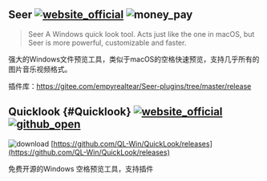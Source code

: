 ## Seer [![website_official](https://gitbook07.oss-cn-hangzhou.aliyuncs.com/website_official.svg)](http://1218.io/)  ![money_pay](https://gitbook07.oss-cn-hangzhou.aliyuncs.com/money_pay.svg)

> Seer
A Windows quick look tool.
Acts just like the one in macOS, but Seer is more powerful, customizable and faster.

强大的Windows文件预览工具，类似于macOS的空格快速预览，支持几乎所有的图片音乐视频格式。

插件库：https://gitee.com/empyrealtear/Seer-plugins/tree/master/release

## Quicklook {#Quicklook} [![website_official](https://gitbook07.oss-cn-hangzhou.aliyuncs.com/website_official.svg)](https://pooi.moe/QuickLook/) [![github_open](https://gitbook07.oss-cn-hangzhou.aliyuncs.com/github_open.svg)](https://github.com/QL-Win/QuickLook)

![download](https://gitbook07.oss-cn-hangzhou.aliyuncs.com/download.svg) [https://github.com/QL-Win/QuickLook/releases](https://github.com/QL-Win/QuickLook/releases)

免费开源的Windows 空格预览工具，支持插件

